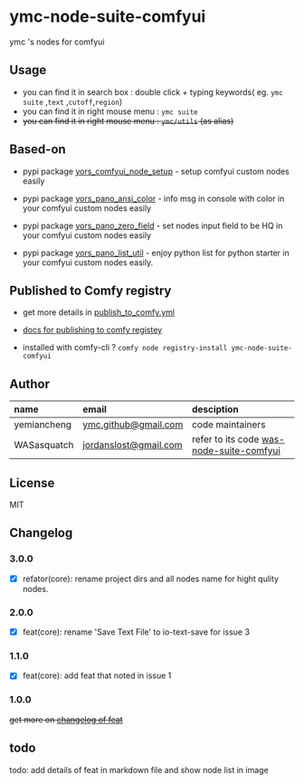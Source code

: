 # ymc-node-suite-comfyui

ymc 's  nodes for comfyui

## Usage

- you can find it in search box : double click + typing keywords( eg. `ymc suite` ,`text` ,`cutoff`,`region`)
- you can find it in right mouse menu : `ymc suite`
- ~~you can find it in right mouse menu : `ymc/utils` (as alias)~~

## Based-on

- pypi package [yors_comfyui_node_setup](https://pypi.org/project/yors_comfyui_node_setup/) -  setup comfyui custom nodes easily

- pypi package [yors_pano_ansi_color](https://pypi.org/project/yors_pano_ansi_color/) - info msg in console with color in your comfyui custom nodes easily

- pypi package [yors_pano_zero_field](https://pypi.org/project/yors_pano_zero_field/) - set nodes input field to be HQ in your comfyui custom nodes easily 

- pypi package [yors_pano_list_util](https://pypi.org/project/yors_pano_list_util/) - enjoy python list for python starter in your comfyui custom nodes easily.


## Published to Comfy registry

- get more details in [publish_to_comfy.yml](.github/workflows/publish_to_comfy.yml)

- [docs for publishing to comfy registey](https://docs.comfy.org/registry/overview)

- installed with comfy-cli ? `comfy node registry-install ymc-node-suite-comfyui`

## Author

name|email|desciption
:--|:--|:--
yemiancheng|<ymc.github@gmail.com>|code maintainers|
WASasquatch|<jordanslost@gmail.com>|refer to its code [was-node-suite-comfyui](https://github.com/WASasquatch/was-node-suite-comfyui)|


## License
MIT

## Changelog

### 3.0.0

- [x] refator(core): rename project dirs and  all nodes name for hight qulity nodes.

### 2.0.0

- [x] feat(core): rename 'Save Text File' to io-text-save for issue 3

### 1.1.0
- [x] feat(core): add feat that noted in issue 1


### 1.0.0

~~get more on [changelog of feat](./CHANGELOG.FEAT.md)~~

## todo

todo: add details of feat in markdown file and show node list in image 
